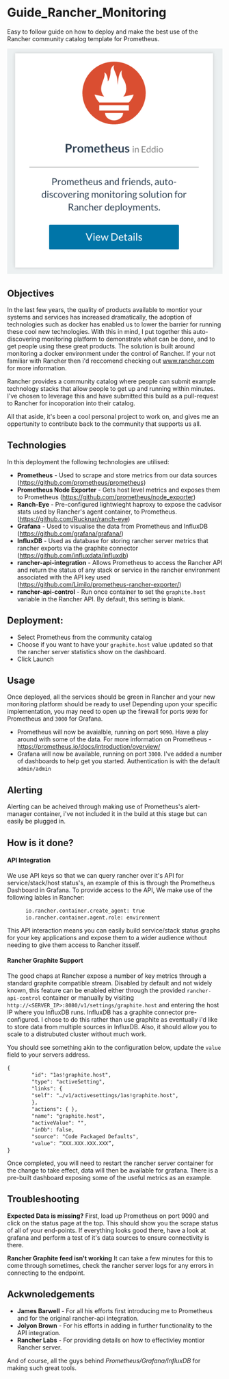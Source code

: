 # Guide_Rancher_Monitoring
Easy to follow guide on how to deploy and make the best use of the Rancher community catalog template for Prometheus.

![Catalog Entry](https://github.com/Rucknar/Guide_Rancher_Monitoring/blob/master/catalog-screen.png "Catalog Entry")

## Objectives

In the last few years, the quality of products available to montior your systems and services has increased dramatically, the adoption of technologies such as docker has enabled us to lower the barrier for running these cool new technologies.
With this in mind, I put together this auto-discovering monitoring platform to demonstrate what can be done, and to get people using these great products.
The solution is built around monitoring a docker environment under the control of Rancher. If your not familiar with Rancher then i'd reccomend checking out www.rancher.com for more information.

Rancher provides a community catalog where people can submit example technology stacks that allow people to get up and running within minutes.
I've chosen to leverage this and have submitted this build as a pull-request to Rancher for incoporation into their catalog.

All that aside, it's been a cool personal project to work on, and gives me an oppertunity to contribute back to the community that supports us all.

## Technologies

In this deployment the following technologies are utilised:

* **Prometheus** - Used to scrape and store metrics from our data sources (https://github.com/prometheus/prometheus)
* **Prometheus Node Exporter** - Gets host level metrics and exposes them to Prometheus (https://github.com/prometheus/node_exporter)
* **Ranch-Eye** - Pre-configured lightwieght haproxy to expose the cadvisor stats used by Rancher's agent container, to Prometheus. (https://github.com/Rucknar/ranch-eye)
* **Grafana** - Used to visualise the data from Prometheus and InfluxDB (https://github.com/grafana/grafana/)
* **InfluxDB** - Used as database for storing rancher server metrics that rancher exports via the graphite connector (https://github.com/influxdata/influxdb)
* **rancher-api-integration** - Allows Prometheus to access the Rancher API and return the status of any stack or service in the rancher environment associated with the API key used (https://github.com/Limilo/prometheus-rancher-exporter/)
* **rancher-api-control** - Run once container to set the `graphite.host` variable in the Rancher API. By default, this setting is blank.

## Deployment:

* Select Prometheus from the community catalog
* Choose if you want to have your `graphite.host` value updated so that the rancher server statistics show on the dashboard.
* Click Launch

## Usage

Once deployed, all the services should be green in Rancher and your new monitoring platform should be ready to use! Depending upon your specific implementation, you may need to open up the firewall for ports `9090` for Prometheus and `3000` for Grafana.

* Prometheus will now be avaialble, running on port `9090`. Have a play around with some of the data. For more information on Prometheus - https://prometheus.io/docs/introduction/overview/
* Grafana will now be available, running on port `3000`. I've added a number of dashboards to help get you started. Authentication is with the default `admin/admin`

## Alerting

Alerting can be acheived through making use of Prometheus's alert-manager container, i've not included it in the build at this stage but can easily be plugged in.

## How is it done?

#### API Integration

We use API keys so that we can query rancher over it's API for service/stack/host status's, an example of this is through the Prometheus Dashboard in Grafana.
To provide access to the API, We make use of the following lables in Rancher:
```
      io.rancher.container.create_agent: true
      io.rancher.container.agent.role: environment
```
This API interaction means you can easily build service/stack status graphs for your key applications and expose them to a wider audience without needing to give them access to Rancher itsself.

#### Rancher Graphite Support

The good chaps at Rancher expose a number of key metrics through a standard graphite compatible stream. Disabled by default and not widely known, this feature can be enabled either through the provided `rancher-api-control` container or manually by visiting `http://<SERVER_IP>:8080/v1/settings/graphite.host` and entering the host IP where you InfluxDB runs.
InfluxDB has a graphite connector pre-configured. I chose to do this rather than use graphite as eventually i'd like to store data from multiple sources in InfluxDB. Also, it should allow you to scale to a distrubuted cluster without much work.

You should see something akin to the configuration below, update the `value` field to your servers address.

```
{
		"id": "1as!graphite.host",
		"type": "activeSetting",
		"links": {
		"self": "…/v1/activesettings/1as!graphite.host",
		},
		"actions": { },
		"name": "graphite.host",
		"activeValue": "",
		"inDb": false,
		"source": "Code Packaged Defaults",
		"value": “XXX.XXX.XXX.XXX”,
}
```

Once completed, you will need to restart the rancher server container for the change to take effect, data will then be available for grafana. There is a pre-built dashboard exposing some of the useful metrics as an example.

## Troubleshooting

**Expected Data is missing?**
First, load up Prometheus on port 9090 and click on the status page at the top. This should show you the scrape status of all of your end-points.
If everything looks good there, have a look at grafana and perform a test of it's data sources to ensure connectivity is there.

**Rancher Graphite feed isn't working**
It can take a few minutes for this to come through sometimes, check the rancher server logs for any errors in connecting to the endpoint.

## Ackwnoledgements

* **James Barwell** - For all his efforts first introducing me to Prometheus and for the original rancher-api integration.
* **Jolyon Brown** - For his efforts in adding in further functionality to the API integration.
* **Rancher Labs** - For providing details on how to effectivley montior Rancher server.

And of course, all the guys behind *Prometheus/Grafana/InfluxDB* for making such great tools.

